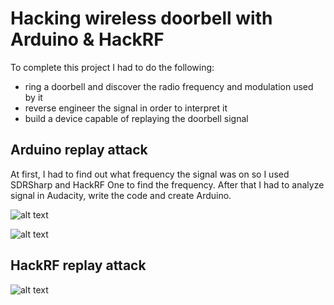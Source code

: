 # Hacking wireless doorbell with Arduino & HackRF

To complete this project I had to do the following:
- ring a doorbell and discover the radio frequency and modulation used by it
- reverse engineer the signal in order to interpret it
- build a device capable of replaying the doorbell signal 

## Arduino replay attack
At first, I had to find out what frequency the signal was on so I used SDRSharp and HackRF One to find the frequency. After that
I had to analyze signal in Audacity, write the code and create Arduino.

![alt text](https://github.com/avukov02/Hacking-Wireless-Doorbell-With-Arduino-HackRF/blob/master/arduinoattack.png)


![alt text](https://github.com/avukov02/Hacking-Wireless-Doorbell-With-Arduino-HackRF/blob/master/arduinoscheme.png)

## HackRF replay attack

![alt text](https://github.com/avukov02/Hacking-Wireless-Doorbell-With-Arduino-HackRF/blob/master/hackrfreplayattack.png)


